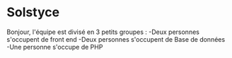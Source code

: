 # Solstyce

Bonjour, l'équipe est divisé en 3 petits groupes :
  -Deux personnes s'occupent de front end
  -Deux personnes s'occupent de Base de données
  -Une personne s'occupe de PHP 

